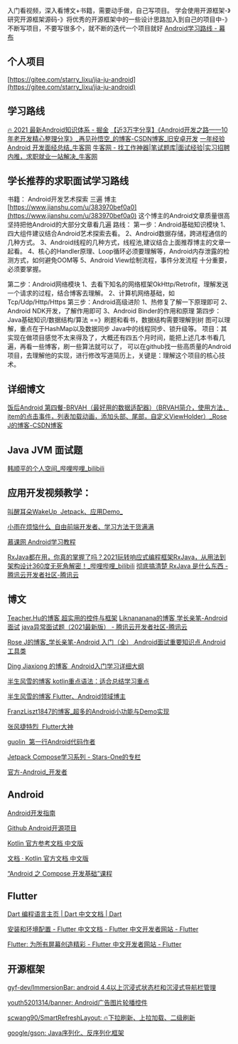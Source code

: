 入门看视频，深入看博文+书籍，需要动手做，自己写项目。
学会使用开源框架-》研究开源框架源码-》将优秀的开源框架中的一些设计思路加入到自己的项目中-》不断写项目，不要写很多个，就不断的迭代一个项目就好
[Android学习路线 - 幕布](https://www.mubu.com/doc/5sr-AYOPf0)
## 个人项目
[https://gitee.com/starry_lixu/jia-ju-android](https://gitee.com/starry_lixu/jia-ju-android)
## 学习路线
[🔥 2021 最新Android知识体系 - 掘金](https://juejin.cn/post/6919037176038555662)
[【近3万字分享】《Android开发之路——10年老开发精心整理分享》_再见孙悟空_的博客-CSDN博客_旧安卓开发](https://wukong.blog.csdn.net/article/details/121921299)
[一年经验 Android 开发面经总结_牛客网](https://www.nowcoder.com/discuss/443430982738350080?sourceSSR=home)
[牛客网 - 找工作神器|笔试题库|面试经验|实习招聘内推，求职就业一站解决_牛客网](https://www.nowcoder.com/users/545613072)
## 学长推荐的求职面试学习路线
书籍：
Android开发艺术探索  三遍
博主
[https://www.jianshu.com/u/383970bef0a0](https://www.jianshu.com/u/383970bef0a0) 
这个博主的Android文章质量很高 坚持把他Android的大部分文章看几遍
路线：
第一步：Android基础知识模块
1、四大组件建议结合Android艺术探索去看。
2、Android数据存储，跨进程通信的几种方式。
3、Android线程的几种方式，线程池,建议结合上面推荐博主的文章一起看。
4、核心的Handler原理、Loop循环必须要理解等，Android内存泄露的检测方式，如何避免OOM等
5、Android View绘制流程，事件分发流程 十分重要，必须要掌握。

第二步：Android网络模块
1、去看下知名的网络框架OkHttp/Retrofit，理解发送一个请求的过程，结合博客去理解。
2、计算机网络基础，如Tcp/Udp/Http/Https 
第三步：Android高级进阶
1、热修复了解一下原理即可
2、Android NDK开发，了解作用即可
3、Android Binder的作用和原理
第四步：
Java基础知识/数据结构/算法 ==》刷题和看书，数据结构需要理解到树 图可以理解，重点在于HashMap以及数据同步
Java中的线程同步、锁升级等。
项目：其实现在做项目感觉不太来得及了，大概还有四五个月时间，能把上述几本书看几遍，再看一些博客，刷一些算法就可以了，
可以在github找一些高质量的Android项目，去理解他的实现，进行修改写道简历上，关键是：理解这个项目的核心技术。
## 详细博文

[饭后Android 第四餐-BRVAH（最好用的数据适配器）（BRVAH简介，使用方法，item的点击事件，列表加载动画，添加头部、尾部，自定义ViewHolder）_Rose J的博客-CSDN博客](https://blog.csdn.net/qq_46526828/article/details/109146552)

## Java JVM 面试题

[韩顺平的个人空间_哔哩哔哩_bilibili](https://space.bilibili.com/651245581/?spm_id_from=333.999.0.0)

## 应用开发视频教学：

[叫醒耳朵WakeUp  Jetpack、应用Demo_](https://space.bilibili.com/521303536/video?tid=0&page=4&keyword=&order=pubdate)

[小雨在烦恼什么  自由前端开发者、学习方法干货满满](https://space.bilibili.com/163531251/)

[慕课网 Android学习教程](http://www.imooc.com/course/list?c=mobile)

[RxJava都在用，你真的掌握了吗？2021玩转响应式编程框架RxJava，从用法到架构设计360度无死角解密！_哔哩哔哩_bilibili](https://www.bilibili.com/video/BV1H54y1j7uN/?spm_id_from=333.337.search-card.all.click&vd_source=2c2d0ce64b817501491ef975f77fea05)
[彻底搞清楚 RxJava 是什么东西 - 腾讯云开发者社区-腾讯云](https://cloud.tencent.com/developer/article/1035917)

## 博文

[Teacher.Hu的博客 超实用的控件与框架](https://blog.csdn.net/huweiliyi/category_9879817.html?spm=1001.2014.3001.5482)
[Liknananana的博客 学长亲笔-Android 面试](https://blog.csdn.net/weixin_45882303/category_11595573.html)
[java异常面试题（2021最新版） - 腾讯云开发者社区-腾讯云](https://cloud.tencent.com/developer/article/1819397?from=10680)

[Rose J的博客_学长亲笔-Android 入门（全）,Android面试重要知识点,Android 工具类](https://blog.csdn.net/qq_46526828?type=blog)

[Ding Jiaxiong 的博客  Android入门学习详细大纲](https://dingjiaxiong.blog.csdn.net/article/details/126205951)

[半生风雪的博客 kotlin重点语法：适合总结学习重点](https://blog.csdn.net/u010755471/category_11739300.html?spm=1001.2014.3001.5482)

[半生风雪的博客 Flutter、Android领域博主](https://blog.csdn.net/u010755471?type=blog)

[FranzLiszt1847的博客_超多的Android小功能与Demo实现](https://blog.csdn.net/News53231323?type=blog)

[张风捷特烈  Flutter大神](https://juejin.cn/user/149189281194766/columns)

[guolin  第一行Android代码作者](https://blog.csdn.net/guolin_blog)

[Jetpack Compose学习系列 - Stars-One的专栏 ](https://juejin.cn/column/7125235659668717604)

[官方-Android_开发者 ](https://juejin.cn/user/2277843822969863)


## Android

[Android开发指南](https://developer.android.com/guide)

[Github Android开源项目](https://github.com/search?utf8=%E2%9C%93&q=android)

[ Kotlin 官方参考文档 中文版](https://www.androidos.net.cn/b/koltin/1085366364.html)

[文档 · Kotlin 官方文档 中文版](https://book.kotlincn.net/text/home.html)

[“Android 之 Compose 开发基础”课程 ](https://developer.android.google.cn/courses/android-basics-compose/course)

## Flutter

[Dart 编程语言主页 | Dart 中文文档 | Dart](https://dart.cn/)

[安装和环境配置 - Flutter 中文文档 - Flutter 中文开发者网站 - Flutter](https://flutter.cn/docs/get-started/install)

[Flutter: 为所有屏幕创造精彩 - Flutter 中文开发者网站 - Flutter](https://flutter.cn/)

## 开源框架

[gyf-dev/ImmersionBar: android 4.4以上沉浸式状态栏和沉浸式导航栏管理](https://github.com/gyf-dev/ImmersionBar)

[youth5201314/banner: Android广告图片轮播控件](https://github.com/youth5201314/banner)

[scwang90/SmartRefreshLayout: 🔥下拉刷新、上拉加载、二级刷新](https://github.com/scwang90/SmartRefreshLayout)

[google/gson: Java序列化、反序列化框架](https://github.com/google/gson)
## 
